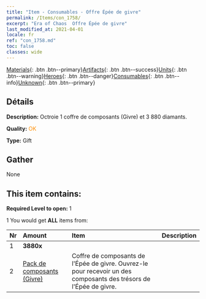 ```yaml
---
title: "Item - Consumables - Offre Épée de givre"
permalink: /Items/con_1758/
excerpt: "Era of Chaos  Offre Épée de givre"
last_modified_at: 2021-04-01
locale: fr
ref: "con_1758.md"
toc: false
classes: wide
---
```

 [Materials](/fr/Items/){: .btn .btn--primary}[Artifacts](/fr/Items/Artifacts/){: .btn .btn--success}[Units](/fr/Items/Units/){: .btn .btn--warning}[Heroes](/fr/Items/Heroes/){: .btn .btn--danger}[Consumables](/fr/Items/Consumables/){: .btn .btn--info}[Unknown](/fr/Items/Unknown/){: .btn .btn--primary}

## Détails
 **Description:** Octroie 1 coffre de composants (Givre) et 3 880 diamants.

 **Quality:** <span style="color: #FF8C00">OK</span>

 **Type:** Gift

## Gather

  None

## This item contains:

 **Required Level to open:** 1

 1 You would get **ALL** items  from:

  | Nr | Amount |     Item    | Description |
  |:---|:-------|:------------|:-----------:|
  | 1 |  **3880x** | <i class="fas fa-gem"/> |  | 
  | 2 | [Pack de composants (Givre)](/fr/Items/con_1352/) | Coffre de composants de l'Épée de givre. Ouvrez-le pour recevoir un des composants des trésors de l'Épée de givre. | 
